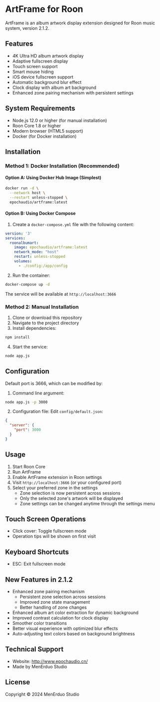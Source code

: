 # ArtFrame for Roon

ArtFrame is an album artwork display extension designed for Roon music system, version 2.1.2.

## Features

- 4K Ultra HD album artwork display
- Adaptive fullscreen display
- Touch screen support
- Smart mouse hiding
- iOS device fullscreen support
- Automatic background blur effect
- Clock display with album art background
- Enhanced zone pairing mechanism with persistent settings

## System Requirements

- Node.js 12.0 or higher (for manual installation)
- Roon Core 1.8 or higher
- Modern browser (HTML5 support)
- Docker (for Docker installation)

## Installation

### Method 1: Docker Installation (Recommended)

#### Option A: Using Docker Hub Image (Simplest)
```bash
docker run -d \
  --network host \
  --restart unless-stopped \
  epochaudio/artframe:latest
```

#### Option B: Using Docker Compose
1. Create a `docker-compose.yml` file with the following content:
```yaml
version: '3'
services:
  roonalbumart:
    image: epochaudio/artframe:latest
    network_mode: "host"
    restart: unless-stopped
    volumes:
      - ./config:/app/config
```
2. Run the container:
```bash
docker-compose up -d
```

The service will be available at `http://localhost:3666`

### Method 2: Manual Installation

1. Clone or download this repository
2. Navigate to the project directory
3. Install dependencies:
```bash
npm install
```
4. Start the service:
```bash
node app.js
```

## Configuration

Default port is 3666, which can be modified by:

1. Command line argument:
```bash
node app.js -p 3000
```

2. Configuration file:
Edit `config/default.json`:
```json
{
  "server": {
    "port": 3000
  }
}
```

## Usage

1. Start Roon Core
2. Run ArtFrame
3. Enable ArtFrame extension in Roon settings
4. Visit `http://localhost:3666` (or your configured port)
5. Select your preferred zone in the settings
   - Zone selection is now persistent across sessions
   - Only the selected zone's artwork will be displayed
   - Zone settings can be changed anytime through the settings menu

## Touch Screen Operations

- Click cover: Toggle fullscreen mode
- Operation tips will be shown on first visit

## Keyboard Shortcuts

- ESC: Exit fullscreen mode

## New Features in 2.1.2

- Enhanced zone pairing mechanism
  - Persistent zone selection across sessions
  - Improved zone state management
  - Better handling of zone changes
- Enhanced album art color extraction for dynamic background
- Improved contrast calculation for clock display
- Smoother color transitions
- Better visual experience with optimized blur effects
- Auto-adjusting text colors based on background brightness

## Technical Support

- Website: http://www.epochaudio.cn/
- Made by MenErduo Studio

## License

Copyright © 2024 MenErduo Studio

